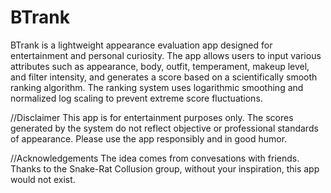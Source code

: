 # BTrank
BTrank is a lightweight appearance evaluation app designed for entertainment and personal curiosity. The app allows users to input various attributes such as appearance, body, outfit, temperament, makeup level, and filter intensity, and generates a score based on a scientifically smooth ranking algorithm. The ranking system uses logarithmic smoothing and normalized log scaling to prevent extreme score fluctuations. 

//Disclaimer
This app is for entertainment purposes only. The scores generated by the system do not reflect objective or professional standards of appearance. Please use the app responsibly and in good humor.

//Acknowledgements
The idea comes from convesations with friends. Thanks to the Snake-Rat Collusion group, without your inspiration, this app would not exist.
